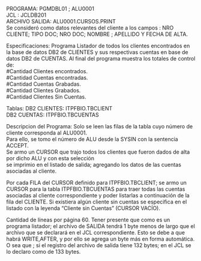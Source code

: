 PROGRAMA: PGMDBL01 ; ALU0001        
JCL : JCLDB201        
ARCHIVO SALIDA: ALU0001.CURSOS.PRINT          
Se consideró como datos relevantes del cliente a los campos : NRO CLIENTE; TIPO DOC; NRO DOC; NOMBRE ; APELLIDO Y FECHA DE ALTA.        
  
Especificaciones:
Programa Listador de todos los clientes encontrados en la base de datos DB2 de CLIENTES y sus respectivas cuentas 
en base de datos DB2 de CUENTAS.
Al final del programa muestra los totales de control de:          
  #Cantidad Clientes encontrados.     
  #Cantidad Cuentas encontradas.        
  #Cantidad Cuentas Grabadas.       
  #Cantidad Clientes Grabados.      
  #Cantidad Clientes Sin Cuentas.     
      
Tablas: DB2 CLIENTES: ITPFBIO.TBCLIENT      
        DB2 CUENTAS: ITPFBIO.TBCUENTAS
        
Descripcion del Programa:
Solo se leen las filas de la tabla cuyo número de cliente corresponda al ALU0001.   
Para ello, se tomo el número de ALU desde la SYSIN con la sentencia ACCEPT.   
Se armo un CURSOR que trajo todos los clientes que fueron dados de alta por dicho ALU y con esta selección   
se imprimio en el listado de salida; agregando los datos de las cuentas asociadas al cliente.  

Por cada FILA del CURSOR definido para ITPFBIO.TBCLIENT; se armo un CURSOR para la tabla ITPFBIO.TBCUENTAS 
para traer todas las cuentas asociadas al cliente correspondiente y poder listarlas a continuación 
de la fila del CLIENTE.
Si existiera algún cliente sin cuentas se especifica en el listado con la leyenda “Cliente sin
Cuentas” (CURSOR VACÍO).

Cantidad de líneas por página 60.
Tener presente que como es un programa listador; el archivo de SALIDA tendrá 1 byte
menos de largo que el archivo que se declarará en el JCL correspondiente. Esto se debe a que habrá 
WRITE,AFTER, y por ello se agrega un byte más en forma automática.
O sea que ; si el registro del archivo de salida tiene 132 bytes; en el JCL se lo declaro como de 133 bytes.
